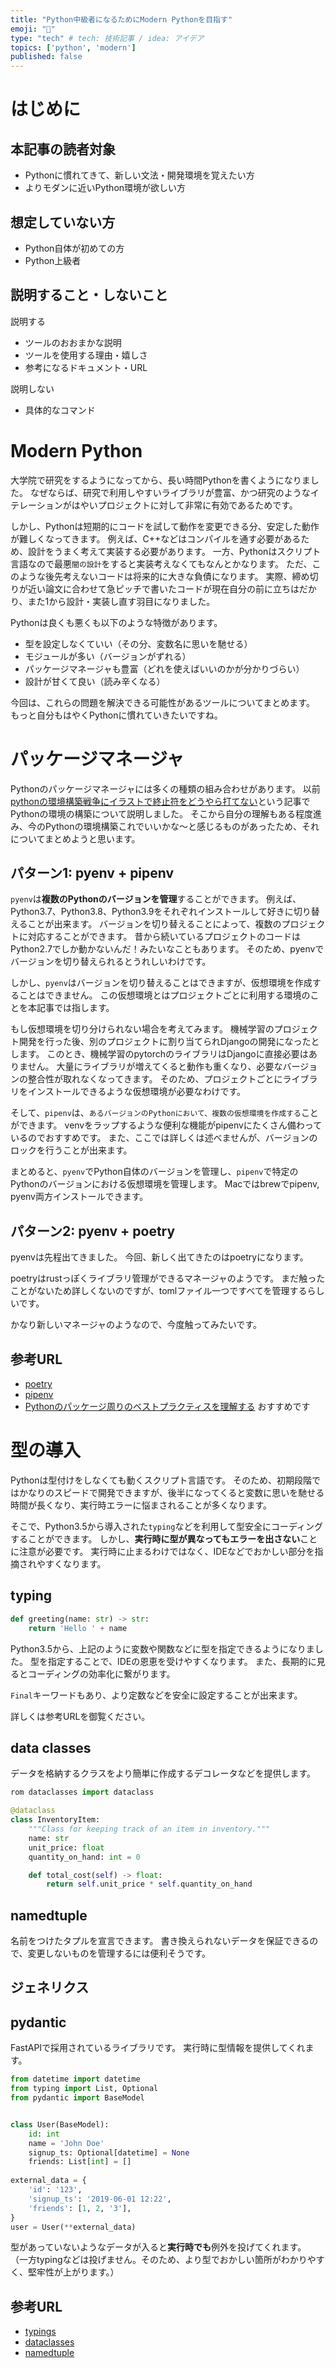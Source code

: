 ```yaml
---
title: "Python中級者になるためにModern Pythonを目指す"
emoji: "💭"
type: "tech" # tech: 技術記事 / idea: アイデア
topics: ['python', 'modern']
published: false
---
```


# はじめに

## 本記事の読者対象

- Pythonに慣れてきて、新しい文法・開発環境を覚えたい方
- よりモダンに近いPython環境が欲しい方

## 想定していない方

- Python自体が初めての方
- Python上級者


## 説明すること・しないこと

説明する

- ツールのおおまかな説明
- ツールを使用する理由・嬉しさ
- 参考になるドキュメント・URL

説明しない

- 具体的なコマンド


# Modern Python

大学院で研究をするようになってから、長い時間Pythonを書くようになりました。
なぜならば、研究で利用しやすいライブラリが豊富、かつ研究のようなイテレーションがはやいプロジェクトに対して非常に有効であるためです。

しかし、Pythonは短期的にコードを試して動作を変更できる分、安定した動作が難しくなってきます。
例えば、C++などはコンパイルを通す必要があるため、設計をうまく考えて実装する必要があります。
一方、Pythonはスクリプト言語なので最悪`闇の設計`をすると実装考えなくてもなんとかなります。
ただ、このような後先考えないコードは将来的に大きな負債になります。
実際、締め切りが近い論文に合わせて急ピッチで書いたコードが現在自分の前に立ちはだかり、また1から設計・実装し直す羽目になりました。

Pythonは良くも悪くも以下のような特徴があります。

- 型を設定しなくていい（その分、変数名に思いを馳せる）
- モジュールが多い（バージョンがずれる）
- パッケージマネージャも豊富（どれを使えばいいのかが分かりづらい）
- 設計が甘くて良い（読み辛くなる）


今回は、これらの問題を解決できる可能性があるツールについてまとめます。
もっと自分もはやくPythonに慣れていきたいですね。


# パッケージマネージャ

Pythonのパッケージマネージャには多くの種類の組み合わせがあります。
以前[pythonの環境構築戦争にイラストで終止符をどうやら打てない](https://qiita.com/ganariya/items/1bf870275bad7b5ab506)という記事でPythonの環境の構築について説明しました。
そこから自分の理解もある程度進み、今のPythonの環境構築これでいいかな〜と感じるものがあったため、それについてまとめようと思います。

## パターン1: pyenv + pipenv

`pyenv`は**複数のPythonのバージョンを管理**することができます。
例えば、Python3.7、Python3.8、Python3.9をそれぞれインストールして好きに切り替えることが出来ます。
バージョンを切り替えることによって、複数のプロジェクトに対応することができます。
昔から続いているプロジェクトのコードはPython2.7でしか動かないんだ！みたいなこともあります。
そのため、pyenvでバージョンを切り替えられるとうれしいわけです。

しかし、`pyenv`はバージョンを切り替えることはできますが、仮想環境を作成することはできません。
この仮想環境とはプロジェクトごとに利用する環境のことを本記事では指します。

もし仮想環境を切り分けられない場合を考えてみます。
機械学習のプロジェクト開発を行った後、別のプロジェクトに割り当てられDjangoの開発になったとします。
このとき、機械学習のpytorchのライブラリはDjangoに直接必要はありません。
大量にライブラリが増えてくると動作も重くなり、必要なバージョンの整合性が取れなくなってきます。
そのため、プロジェクトごとにライブラリをインストールできるような仮想環境が必要なわけです。

そして、`pipenv`は、`あるバージョンのPythonにおいて、複数の仮想環境を作成する`ことができます。
venvをラップするような便利な機能がpipenvにたくさん備わっているのでおすすめです。
また、ここでは詳しくは述べませんが、バージョンのロックを行うことが出来ます。

まとめると、`pyenv`でPython自体のバージョンを管理し、`pipenv`で特定のPythonのバージョンにおける仮想環境を管理します。
Macではbrewでpipenv, pyenv両方インストールできます。

## パターン2: pyenv + poetry

pyenvは先程出てきました。
今回、新しく出てきたのはpoetryになります。

poetryはrustっぽくライブラリ管理ができるマネージャのようです。
まだ触ったことがないため詳しくないのですが、tomlファイル一つですべてを管理するらしいです。

かなり新しいマネージャのようなので、今度触ってみたいです。


## 参考URL

- [poetry](https://python-poetry.org/docs/)
- [pipenv](https://pipenv-ja.readthedocs.io/ja/translate-ja/basics.html)
- [Pythonのパッケージ周りのベストプラクティスを理解する](https://www.m3tech.blog/entry/python-packaging) おすすめです

# 型の導入

Pythonは型付けをしなくても動くスクリプト言語です。
そのため、初期段階ではかなりのスピードで開発できますが、後半になってくると変数に思いを馳せる時間が長くなり、実行時エラーに悩まされることが多くなります。

そこで、Python3.5から導入された`typing`などを利用して型安全にコーディングすることができます。
しかし、**実行時に型が異なってもエラーを出さない**ことに注意が必要です。
実行時に止まるわけではなく、IDEなどでおかしい部分を指摘されやすくなります。

## typing

```python
def greeting(name: str) -> str:
    return 'Hello ' + name
```

Python3.5から、上記のように変数や関数などに型を指定できるようになりました。
型を指定することで、IDEの恩恵を受けやすくなります。
また、長期的に見るとコーディングの効率化に繋がります。

`Final`キーワードもあり、より定数などを安全に設定することが出来ます。


詳しくは参考URLを御覧ください。

## data classes

データを格納するクラスをより簡単に作成するデコレータなどを提供します。

```python
rom dataclasses import dataclass

@dataclass
class InventoryItem:
    """Class for keeping track of an item in inventory."""
    name: str
    unit_price: float
    quantity_on_hand: int = 0

    def total_cost(self) -> float:
        return self.unit_price * self.quantity_on_hand
```

## namedtuple

名前をつけたタプルを宣言できます。
書き換えられないデータを保証できるので、変更しないものを管理するには便利そうです。

## ジェネリクス

## pydantic

FastAPIで採用されているライブラリです。
実行時に型情報を提供してくれます。

```python
from datetime import datetime
from typing import List, Optional
from pydantic import BaseModel


class User(BaseModel):
    id: int
    name = 'John Doe'
    signup_ts: Optional[datetime] = None
    friends: List[int] = []
    
external_data = {
    'id': '123',
    'signup_ts': '2019-06-01 12:22',
    'friends': [1, 2, '3'],
}
user = User(**external_data)
```

型があっていないようなデータが入ると**実行時でも**例外を投げてくれます。
（一方typingなどは投げません。そのため、より型でおかしい箇所がわかりやすく、堅牢性が上がります。）

## 参考URL

- [typings](https://docs.python.org/ja/3/library/typing.html)
- [dataclasses](https://docs.python.org/ja/3.9/library/dataclasses.html)
- [namedtuple](https://docs.python.org/ja/3/library/collections.html#collections.namedtuple)

